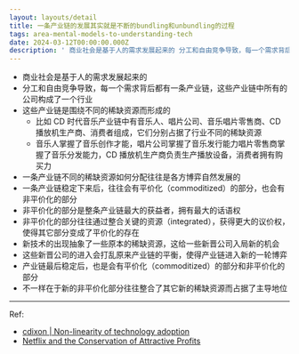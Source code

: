```yaml
---
layout: layouts/detail
title: 一条产业链的发展其实就是不断的bundling和unbundling的过程
tags: area-mental-models-to-understanding-tech
date: 2024-03-12T00:00:00.000Z
description: ' 商业社会是基于人的需求发展起来的 分工和自由竞争导致，每一个需求背后都有一条产业链，这些产业链中所有的公司构成了一个行业 这些产业链是围绕不同的稀缺资源而形成的 比如 CD 时代音乐产业链中有音乐人、唱片公司、音乐唱片零售商、CD 播放机生产商、消费者组成，它们分别占据了行业不同的稀缺资源 ... '
---
```

* 商业社会是基于人的需求发展起来的
* 分工和自由竞争导致，每一个需求背后都有一条产业链，这些产业链中所有的公司构成了一个行业
* 这些产业链是围绕不同的稀缺资源而形成的
  * 比如 CD 时代音乐产业链中有音乐人、唱片公司、音乐唱片零售商、CD 播放机生产商、消费者组成，它们分别占据了行业不同的稀缺资源
  * 音乐人掌握了音乐创作才能，唱片公司掌握了音乐发行能力唱片零售商掌握了音乐分发能力，CD 播放机生产商负责生产播放设备，消费者拥有购买力
* 一条产业链不同的稀缺资源如何分配往往是各方博弈自然发展的
* 一条产业链稳定下来后，往往会有平价化（commoditized）的部分，也会有非平价化的部分
* 非平价化的部分是整条产业链最大的获益者，拥有最大的话语权
* 非平价化的部分往往通过整合关键的资源（integrated），获得更大的议价权，使得其它部分变成了平价化的存在
* 新技术的出现抽象了一些原本的稀缺资源，这给一些新晋公司入局新的机会
* 这些新晋公司的进入会打乱原来产业链的平衡，使得产业链进入新的一轮博弈
* 产业链最后稳定后，也是会有平价化（commoditized）的部分和非平价化的部分
* 不一样在于新的非平价化部分往往整合了其它新的稀缺资源而占据了主导地位

---

Ref:
- <a href="https://cdixon.org/2009/09/10/non-linearity-of-technology-adoption" target="_blank">cdixon | Non-linearity of technology adoption</a>
- <a href="https://stratechery.com/2015/netflix-and-the-conservation-of-attractive-profits/" target="_blank">Netflix and the Conservation of Attractive Profits</a>
